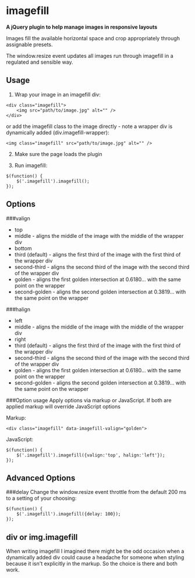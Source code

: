 imagefill
=========

**A jQuery plugin to help manage images in responsive layouts**

Images fill the available horizontal space and crop appropriately through assignable presets.

The window.resize event updates all images run through imagefill in a regulated and sensible way.

Usage
-----

1. Wrap your image in an imagefill div:
```
<div class="imagefill">
    <img src="path/to/image.jpg" alt="" />
</div>
```
or add the imagefill class to the image directly - note a wrapper div is dynamically added (div.imagefill-wrapper):
```
<img class="imagefill" src="path/to/image.jpg" alt="" />
```

2. Make sure the page loads the plugin

3. Run imagefill:
```
$(function() {
    $('.imagefill').imagefill();
});
```

Options
-------

###valign
* top
* middle - aligns the middle of the image with the middle of the wrapper div
* bottom
* third (default) - aligns the first third of the image with the first third of the wrapper div
* second-third - aligns the second third of the image with the second third of the wrapper div
* golden - aligns the first golden intersection at 0.6180... with the same point on the wrapper
* second-golden - aligns the second golden intersection at 0.3819... with the same point on the wrapper

###halign
* left
* middle - aligns the middle of the image with the middle of the wrapper div
* right
* third (default) - aligns the first third of the image with the first third of the wrapper div
* second-third - aligns the second third of the image with the second third of the wrapper div
* golden - aligns the first golden intersection at 0.6180... with the same point on the wrapper
* second-golden - aligns the second golden intersection at 0.3819... with the same point on the wrapper

###Option usage
Apply options via markup or JavaScript. If both are applied markup will override JavaScript options

Markup:
```
<div class="imagefill" data-imagefill-valign="golden">
```

JavaScript:
```
$(function() {
    $('.imagefill').imagefill({valign:'top', halign:'left'});
});
```

Advanced Options
----------------

###delay
Change the window.resize event throttle from the default 200 ms to a setting of your choosing:
```
$(function() {
    $('.imagefill').imagefill({delay: 100});
});
```

div or img.imagefill
------------------------------

When writing imagefill I imagined there might be the odd occasion when a dynamically added div could cause a 
headache for someone when styling because it isn't explicitly in the markup. So the choice is there and both work.

